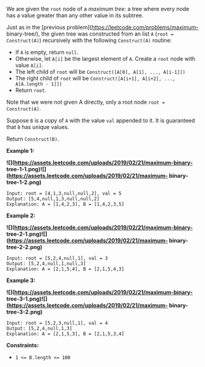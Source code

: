 We are given the `root` node of a _maximum tree:_ a tree where every node has
a value greater than any other value in its subtree.

Just as in the [previous problem](https://leetcode.com/problems/maximum-
binary-tree/), the given tree was constructed from an list `A` (`root =
Construct(A)`) recursively with the following `Construct(A)` routine:

  * If `A` is empty, return `null`.
  * Otherwise, let `A[i]` be the largest element of `A`.  Create a `root` node with value `A[i]`.
  * The left child of `root` will be `Construct([A[0], A[1], ..., A[i-1]])`
  * The right child of `root` will be `Construct([A[i+1], A[i+2], ..., A[A.length - 1]])`
  * Return `root`.

Note that we were not given A directly, only a root node `root =
Construct(A)`.

Suppose `B` is a copy of `A` with the value `val` appended to it.  It is
guaranteed that `B` has unique values.

Return `Construct(B)`.



**Example 1:**

**![](https://assets.leetcode.com/uploads/2019/02/21/maximum-binary-
tree-1-1.png)![](https://assets.leetcode.com/uploads/2019/02/21/maximum-
binary-tree-1-2.png)**

    
    
    Input: root = [4,1,3,null,null,2], val = 5
    Output: [5,4,null,1,3,null,null,2]
    Explanation: A = [1,4,2,3], B = [1,4,2,3,5]
    

**Example 2:**

**![](https://assets.leetcode.com/uploads/2019/02/21/maximum-binary-
tree-2-1.png)![](https://assets.leetcode.com/uploads/2019/02/21/maximum-
binary-tree-2-2.png)**

    
    
    Input: root = [5,2,4,null,1], val = 3
    Output: [5,2,4,null,1,null,3]
    Explanation: A = [2,1,5,4], B = [2,1,5,4,3]
    

**Example 3:**

**![](https://assets.leetcode.com/uploads/2019/02/21/maximum-binary-
tree-3-1.png)![](https://assets.leetcode.com/uploads/2019/02/21/maximum-
binary-tree-3-2.png)**

    
    
    Input: root = [5,2,3,null,1], val = 4
    Output: [5,2,4,null,1,3]
    Explanation: A = [2,1,5,3], B = [2,1,5,3,4]
    



**Constraints:**

  * `1 <= B.length <= 100`

